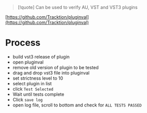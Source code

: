 > [!quote] Can be used to verify AU, VST and VST3 plugins

[https://github.com/Tracktion/pluginval](https://github.com/Tracktion/pluginval)

# Process

- build vst3 release of plugin
- open pluginval
- remove old version of plugin to be tested
- drag and drop vst3 file into pluginval
- set strictness level to 10
- select plugin in list
- click `Test Selected`
- Wait until tests complete
- Click `save log`
- open log file, scroll to bottom and check for `ALL TESTS PASSED`
